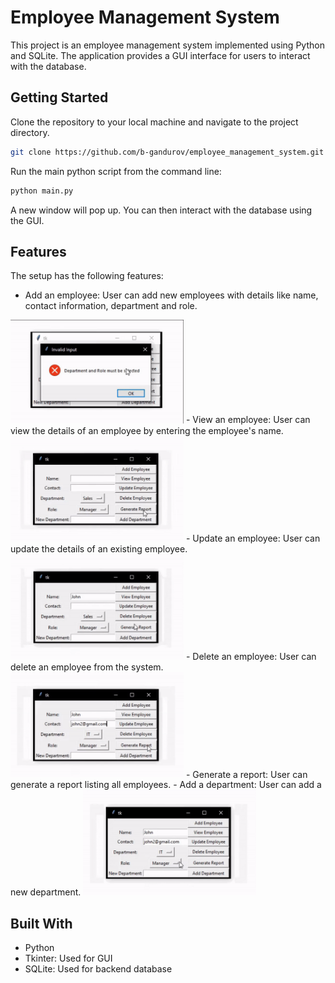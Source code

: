 # Employee Management System

This project is an employee management system implemented using Python and SQLite. The application provides a GUI interface for users to interact with the database.

## Getting Started

Clone the repository to your local machine and navigate to the project directory.

```bash
git clone https://github.com/b-gandurov/employee_management_system.git
```

Run the main python script from the command line:

```bash
python main.py
```

A new window will pop up. You can then interact with the database using the GUI.

## Features

The setup has the following features:

- Add an employee: User can add new employees with details like name, contact information, department and role.
<img src="add.gif" alt="add empl" width="277"/>
- View an employee: User can view the details of an employee by entering the employee's name.
<img src="view.gif" alt="view empl" width="277"/>
- Update an employee: User can update the details of an existing employee.
<img src="update.gif" alt="update empl" width="277"/>
- Delete an employee: User can delete an employee from the system.
<img src="delete.gif" alt="delete empl" width="277"/>
- Generate a report: User can generate a report listing all employees.
- Add a department: User can add a new department.
<img src="dep.gif" alt="dep" width="277"/>

## Built With

- Python
- Tkinter: Used for GUI
- SQLite: Used for backend database

